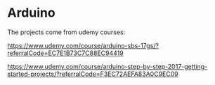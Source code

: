 # Arduino

The projects come from udemy courses:

https://www.udemy.com/course/arduino-sbs-17gs/?referralCode=EC7E1B73C7C88EC94419

https://www.udemy.com/course/arduino-step-by-step-2017-getting-started-projects/?referralCode=F3EC72AEFA83A0C9EC09

